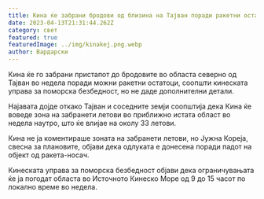 ```yaml
---
title: Кина ќе забрани бродови од близина на Тајван поради ракетни остатоци
date: 2023-04-13T21:31:44.262Z
category: свет
featured: true
featuredImage: ../img/kinakej.png.webp
author: Вардарски
---
```


Кина ќе го забрани пристапот до бродовите во областа северно од Тајван во недела поради можни ракетни остатоци, соопшти кинеската управа за поморска безбедност, но не даде дополнителни детали.

Најавата дојде откако Тајван и соседните земји соопштија дека Кина ќе воведе зона на забранети летови во приближно истата област во недела наутро, што ќе влијае на околу 33 летови.

Кина не ја коментираше зоната на забранети летови, но Јужна Кореја, свесна за плановите, објави дека одлуката е донесена поради падот на објект од ракета-носач.

Кинеската управа за поморска безбедност објави дека ограничувањата ќе ја погодат областа во Источното Кинеско Море од 9 до 15 часот по локално време во недела.
